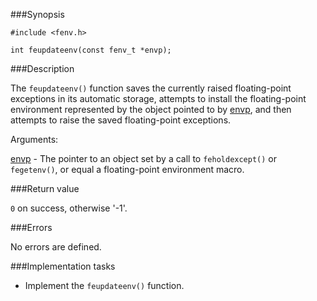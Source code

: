 ###Synopsis

`#include <fenv.h>`

`int feupdateenv(const fenv_t *envp);`

###Description

The `feupdateenv()` function saves the currently raised floating-point exceptions in its automatic storage, attempts to install the floating-point environment represented by the object pointed to by <u>envp</u>, and then attempts to raise the saved floating-point exceptions. 

Arguments:

<u>envp</u> - The pointer to an object set by a call to `feholdexcept()` or `fegetenv()`, or equal a floating-point environment macro.

###Return value

`0` on success, otherwise '-1'.

###Errors

No errors are defined.

###Implementation tasks

* Implement the `feupdateenv()` function.